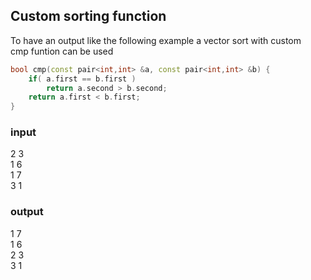 ## Custom sorting function

To have an output like the following example a vector sort with custom  
cmp funtion can be used

```c++
bool cmp(const pair<int,int> &a, const pair<int,int> &b) {
    if( a.first == b.first )
        return a.second > b.second;
    return a.first < b.first;
}
```

### input

2 3  
1 6  
1 7  
3 1  

### output

1 7  
1 6  
2 3  
3 1  
